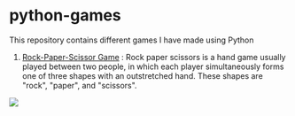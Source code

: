 # python-games
This repository contains different games I have made using Python

1. [Rock-Paper-Scissor Game](https://github.com/ArnabC27/python-games/blob/main/rock_paper_scissor.py) : Rock paper scissors is a hand game usually played between two people, in which each player simultaneously forms one of three shapes with an outstretched hand. These shapes are "rock", "paper", and "scissors".
<img src = 'https://img.discogs.com/LZZGwY6tE-aua7yd8YMfOUHT6I4=/fit-in/600x242/filters:strip_icc():format(jpeg):mode_rgb():quality(90)/discogs-images/L-1118477-1481560705-7565.jpeg.jpg'>
